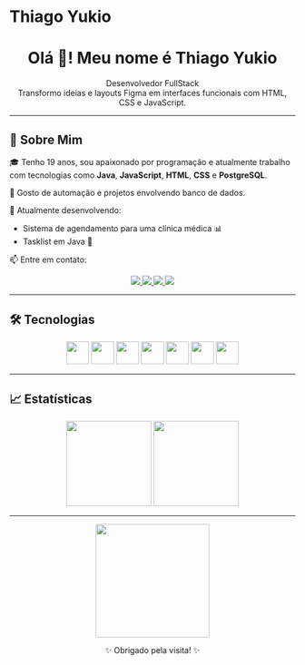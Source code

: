 # Thiago Yukio

<h1 align="center">Olá 👋! Meu nome é Thiago Yukio</h1>
<p align="center">
Desenvolvedor FullStack<br>
Transformo ideias e layouts Figma em interfaces funcionais com HTML, CSS e JavaScript.
</p>

---

## 🚀 Sobre Mim

🎓 Tenho 19 anos, sou apaixonado por programação e atualmente trabalho com tecnologias como **Java**, **JavaScript**, **HTML**, **CSS** e **PostgreSQL**.

🔌 Gosto de automação e projetos envolvendo banco de dados.

🎯 Atualmente desenvolvendo:
- Sistema de agendamento para uma clínica médica 📊  
- Tasklist em Java 🧠  

📫 Entre em contato:

<p align="center">
  <a href="https://www.instagram.com/lleodreher/" target="_blank">
    <img src="https://img.shields.io/badge/Instagram-E4405F?style=for-the-badge&logo=instagram&logoColor=white"/>
  </a>
  <a href="https://www.linkedin.com/in/leonardo-dreher" target="_blank">
    <img src="https://img.shields.io/badge/LinkedIn-0077B5?style=for-the-badge&logo=linkedin&logoColor=white"/>
  </a>
  <a href="https://wa.me/48991726261" target="_blank">
    <img src="https://img.shields.io/badge/WhatsApp-25D366?style=for-the-badge&logo=whatsapp&logoColor=white"/>
  </a>
  <a href="mailto:thiagoyck@gmail.com" target="_blank">
    <img src="https://img.shields.io/badge/Gmail-D14836?style=for-the-badge&logo=gmail&logoColor=white"/>
  </a>
</p>

---

## 🛠️ Tecnologias

<p align="center">
  <img src="https://cdn.jsdelivr.net/gh/devicons/devicon/icons/javascript/javascript-original.svg" width="40" />
  <img src="https://cdn.jsdelivr.net/gh/devicons/devicon/icons/html5/html5-original.svg" width="40" />
  <img src="https://cdn.jsdelivr.net/gh/devicons/devicon/icons/css3/css3-original.svg" width="40" />
  <img src="https://cdn.jsdelivr.net/gh/devicons/devicon/icons/flutter/flutter-original.svg" width="40" />
  <img src="https://cdn.jsdelivr.net/gh/devicons/devicon/icons/postgresql/postgresql-original.svg" width="40" />
  <img src="https://cdn.jsdelivr.net/gh/devicons/devicon/icons/java/java-original.svg" width="40" />
  <img src="https://cdn.jsdelivr.net/gh/devicons/devicon/icons/react/react-original.svg" width="40" />
</p>

---

## 📈 Estatísticas

<div align="center">
  <img height="150em" src="https://github-readme-stats.vercel.app/api?username=ThiagoKagoiki&show_icons=true&theme=radical" />
  <img height="150em" src="https://github-readme-stats.vercel.app/api/top-langs/?username=ThiagoKagoiki&layout=compact&theme=radical" />
</div>

---

<div align="center">
  <img src="https://media.giphy.com/media/du3J3cXyzhj75IOgvA/giphy.gif" width="200px">
  <p>✨ Obrigado pela visita! ✨</p>
</div>
